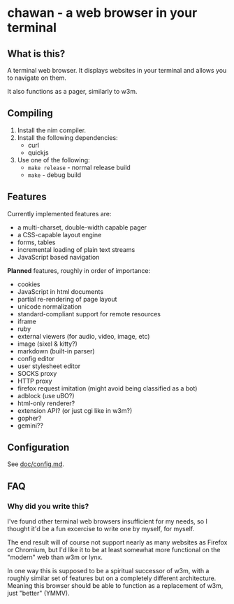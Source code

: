 # chawan - a web browser in your terminal

## What is this?

A terminal web browser. It displays websites in your terminal and allows you to
navigate on them.

It also functions as a pager, similarly to w3m.

## Compiling

1. Install the nim compiler.
2. Install the following dependencies:
	- curl
	- quickjs
3. Use one of the following:
	- `make release` - normal release build
	- `make` - debug build

## Features

Currently implemented features are:

* a multi-charset, double-width capable pager
* a CSS-capable layout engine
* forms, tables
* incremental loading of plain text streams
* JavaScript based navigation

**Planned** features, roughly in order of importance:

* cookies
* JavaScript in html documents
* partial re-rendering of page layout
* unicode normalization
* standard-compliant support for remote resources
* iframe
* ruby
* external viewers (for audio, video, image, etc)
* image (sixel & kitty?)
* markdown (built-in parser)
* config editor
* user stylesheet editor
* SOCKS proxy
* HTTP proxy
* firefox request imitation (might avoid being classified as a bot)
* adblock (use uBO?)
* html-only renderer?
* extension API? (or just cgi like in w3m?)
* gopher?
* gemini??

## Configuration

See [doc/config.md](doc/config.md).

## FAQ

### Why did you write this?

I've found other terminal web browsers insufficient for my needs, so I thought
it'd be a fun excercise to write one by myself, for myself.

The end result will of course not support nearly as many websites as Firefox or
Chromium, but I'd like it to be at least somewhat more functional on the
"modern" web than w3m or lynx.

In one way this is supposed to be a spiritual successor of w3m, with a roughly
similar set of features but on a completely different architecture. Meaning
this browser should be able to function as a replacement of w3m, just "better"
(YMMV).
